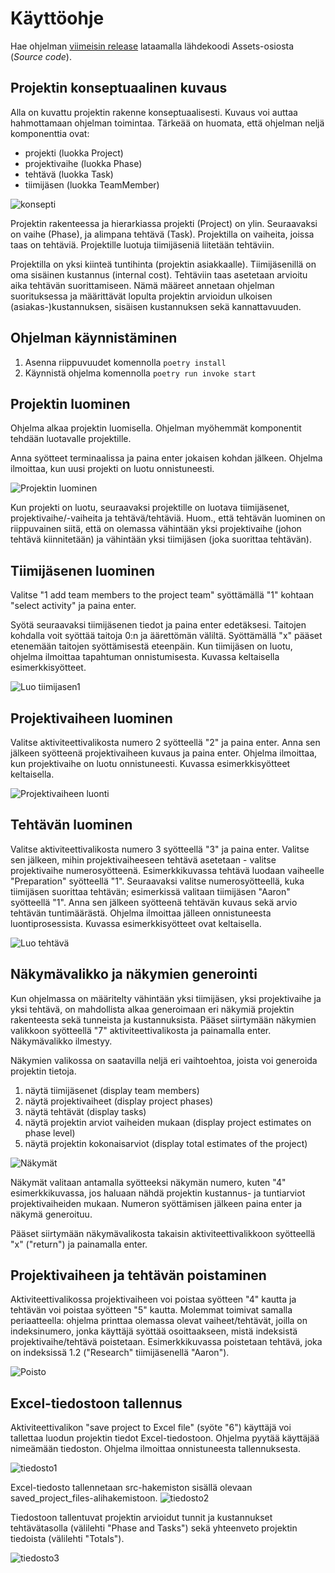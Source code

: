# **Käyttöohje**

Hae ohjelman [viimeisin release](https://github.com/ttoivonen/ot-harjoitustyo/releases) lataamalla lähdekoodi Assets-osiosta (_Source code_).

## **Projektin konseptuaalinen kuvaus**

Alla on kuvattu projektin rakenne konseptuaalisesti. Kuvaus voi auttaa hahmottamaan ohjelman toimintaa. Tärkeää on huomata, että ohjelman neljä komponenttia ovat:
- projekti (luokka Project)
- projektivaihe (luokka Phase)
- tehtävä (luokka Task)
- tiimijäsen (luokka TeamMember)

![konsepti](/dokumentaatio/kuvat/ko_projektikonsepti.png)

Projektin rakenteessa ja hierarkiassa projekti (Project) on ylin. Seuraavaksi on vaihe (Phase), ja alimpana tehtävä (Task). Projektilla on vaiheita, joissa taas on tehtäviä. Projektille luotuja tiimijäseniä liitetään tehtäviin.

Projektilla on yksi kiinteä tuntihinta (projektin asiakkaalle). Tiimijäsenillä on oma sisäinen kustannus (internal cost). Tehtäviin taas asetetaan arvioitu aika tehtävän suorittamiseen. Nämä määreet annetaan ohjelman suorituksessa ja määrittävät lopulta projektin arvioidun ulkoisen (asiakas-)kustannuksen, sisäisen kustannuksen sekä kannattavuuden.


## **Ohjelman käynnistäminen**

1. Asenna riippuvuudet komennolla ```poetry install```
2. Käynnistä ohjelma komennolla ```poetry run invoke start```


## **Projektin luominen**

Ohjelma alkaa projektin luomisella. Ohjelman myöhemmät komponentit tehdään luotavalle projektille.

Anna syötteet terminaalissa ja paina enter jokaisen kohdan jälkeen. Ohjelma ilmoittaa, kun uusi projekti on luotu onnistuneesti.

![Projektin luominen](/dokumentaatio/kuvat/ko_luoprojekti.PNG)

Kun projekti on luotu, seuraavaksi projektille on luotava tiimijäsenet, projektivaihe/-vaiheita ja tehtävä/tehtäviä. Huom., että tehtävän luominen on riippuvainen siitä, että on olemassa vähintään yksi projektivaihe (johon tehtävä kiinnitetään) ja vähintään yksi tiimijäsen (joka suorittaa tehtävän).


## **Tiimijäsenen luominen**

Valitse "1 add team members to the project team" syöttämällä "1" kohtaan "select activity" ja paina enter.

Syötä seuraavaksi tiimijäsenen tiedot ja paina enter edetäksesi. Taitojen kohdalla voit syöttää taitoja 0:n ja äärettömän väliltä. Syöttämällä "x" pääset etenemään taitojen syöttämisestä eteenpäin. Kun tiimijäsen on luotu, ohjelma ilmoittaa tapahtuman onnistumisesta. Kuvassa keltaisella esimerkkisyötteet.

![Luo tiimijasen1](/dokumentaatio/kuvat/ko_luotiimijasen.PNG)


## **Projektivaiheen luominen**

Valitse aktiviteettivalikosta numero 2 syötteellä "2" ja paina enter. Anna sen jälkeen syötteenä projektivaiheen kuvaus ja paina enter. Ohjelma ilmoittaa, kun projektivaihe on luotu onnistuneesti. Kuvassa esimerkkisyötteet keltaisella.

![Projektivaiheen luonti](/dokumentaatio/kuvat/ko_luovaihe.PNG)


## **Tehtävän luominen**

Valitse aktiviteettivalikosta numero 3 syötteellä "3" ja paina enter. Valitse sen jälkeen, mihin projektivaiheeseen tehtävä asetetaan - valitse projektivaihe numerosyötteenä. Esimerkkikuvassa tehtävä luodaan vaiheelle "Preparation" syötteellä "1". Seuraavaksi valitse numerosyötteellä, kuka tiimijäsen suorittaa tehtävän; esimerkissä valitaan tiimijäsen "Aaron" syötteellä "1". Anna sen jälkeen syötteenä tehtävän kuvaus sekä arvio tehtävän tuntimäärästä. Ohjelma ilmoittaa jälleen onnistuneesta luontiprosessista. Kuvassa esimerkkisyötteet ovat keltaisella.

![Luo tehtävä](/dokumentaatio/kuvat/ko_luotask.PNG)


## **Näkymävalikko ja näkymien generointi**

Kun ohjelmassa on määritelty vähintään yksi tiimijäsen, yksi projektivaihe ja yksi tehtävä, on mahdollista alkaa generoimaan eri näkymiä projektin rakenteesta sekä tunneista ja kustannuksista. Pääset siirtymään näkymien valikkoon syötteellä "7" aktiviteettivalikosta ja painamalla enter. Näkymävalikko ilmestyy.

Näkymien valikossa on saatavilla neljä eri vaihtoehtoa, joista voi generoida projektin tietoja.
1. näytä tiimijäsenet (display team members)
2. näytä projektivaiheet (display project phases)
3. näytä tehtävät (display tasks)
4. näytä projektin arviot vaiheiden mukaan (display project estimates on phase level)
5. näytä projektin kokonaisarviot (display total estimates of the project)

![Näkymät](/dokumentaatio/kuvat/ko_nakymat.PNG)

Näkymät valitaan antamalla syötteeksi näkymän numero, kuten "4" esimerkkikuvassa, jos haluaan nähdä projektin kustannus- ja tuntiarviot projektivaiheiden mukaan. Numeron syöttämisen jälkeen paina enter ja näkymä generoituu.

Pääset siirtymään näkymävalikosta takaisin aktiviteettivalikkoon syötteellä "x" ("return") ja painamalla enter.


## **Projektivaiheen ja tehtävän poistaminen**

Aktiviteettivalikossa projektivaiheen voi poistaa syötteen "4" kautta ja tehtävän voi poistaa syötteen "5" kautta. Molemmat toimivat samalla periaatteella: ohjelma printtaa olemassa olevat vaiheet/tehtävät, joilla on indeksinumero, jonka käyttäjä syöttää osoittaakseen, mistä indeksistä projektivaihe/tehtävä poistetaan. Esimerkkikuvassa poistetaan tehtävä, joka on indeksissä 1.2 ("Research" tiimijäsenellä "Aaron").

![Poisto](/dokumentaatio/kuvat/ko_deletetask.PNG)


## **Excel-tiedostoon tallennus**

Aktiviteettivalikon "save project to Excel file" (syöte "6") käyttäjä voi tallettaa luodun projektin tiedot Excel-tiedostoon. Ohjelma pyytää käyttäjää nimeämään tiedoston. Ohjelma ilmoittaa onnistuneesta tallennuksesta.

![tiedosto1](/dokumentaatio/kuvat/ko_tallennaxlsx.PNG)

Excel-tiedosto tallennetaan src-hakemiston sisällä olevaan saved_project_files-alihakemistoon.
![tiedosto2](/dokumentaatio/kuvat/ko_tallennaxlsx2.PNG)

Tiedostoon tallentuvat projektin arvioidut tunnit ja kustannukset tehtävätasolla (välilehti "Phase and Tasks") sekä yhteenveto projektin tiedoista (välilehti "Totals").

![tiedosto3](/dokumentaatio/kuvat/ko_tallennaxlsx3.PNG)

